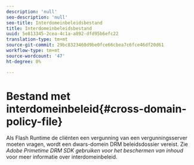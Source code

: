 ```yaml
---
description: 'null'
seo-description: 'null'
seo-title: Interdomeinbeleidsbestand
title: Interdomeinbeleidsbestand
uuid: 5e813345-2cea-4c1a-a892-dfd95b6efc22
translation-type: tm+mt
source-git-commit: 29bc8323460d9be0fce66cbea7c6fce46df20d61
workflow-type: tm+mt
source-wordcount: '47'
ht-degree: 0%

---
```



# Bestand met interdomeinbeleid{#cross-domain-policy-file}

Als Flash Runtime de cliënten een vergunning van een vergunningsserver moeten vragen, wordt een dwars-domein DRM beleidsdossier vereist. Zie *Adobe Primetime DRM SDK gebruiken voor het beschermen van inhoud* voor meer informatie over interdomeinbeleid.
